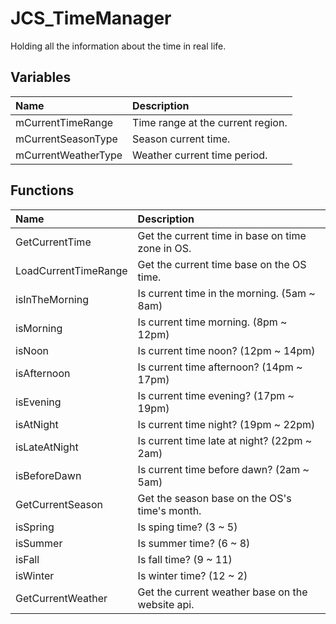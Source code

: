 # JCS_TimeManager

Holding all the information about the time in real life.

## Variables

| Name                | Description                       |
|:--------------------|:----------------------------------|
| mCurrentTimeRange   | Time range at the current region. |
| mCurrentSeasonType  | Season current time.              |
| mCurrentWeatherType | Weather current time period.      |

## Functions

| Name                 | Description                                      |
|:---------------------|:-------------------------------------------------|
| GetCurrentTime       | Get the current time in base on time zone in OS. |
| LoadCurrentTimeRange | Get the current time base on the OS time.        |
| isInTheMorning       | Is current time in the morning. (5am ~ 8am)      |
| isMorning            | Is current time morning. (8pm ~ 12pm)            |
| isNoon               | Is current time noon? (12pm ~ 14pm)              |
| isAfternoon          | Is current time afternoon? (14pm ~ 17pm)         |
| isEvening            | Is current time evening? (17pm ~ 19pm)           |
| isAtNight            | Is current time night? (19pm ~ 22pm)             |
| isLateAtNight        | Is current time late at night? (22pm ~ 2am)      |
| isBeforeDawn         | Is current time before dawn? (2am ~ 5am)         |
| GetCurrentSeason     | Get the season base on the OS's time's month.    |
| isSpring             | Is sping time? (3 ~ 5)                           |
| isSummer             | Is summer time? (6 ~ 8)                          |
| isFall               | Is fall time? (9 ~ 11)                           |
| isWinter             | Is winter time? (12 ~ 2)                         |
| GetCurrentWeather    | Get the current weather base on the website api. |
